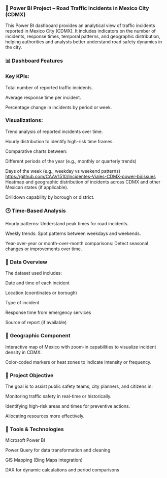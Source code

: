### 🚧 Power BI Project – Road Traffic Incidents in Mexico City (CDMX)
This Power BI dashboard provides an analytical view of traffic incidents reported in Mexico City (CDMX). It includes indicators on the number of incidents, response times, temporal patterns, and geographic distribution, helping authorities and analysts better understand road safety dynamics in the city.

### 📊 Dashboard Features
### Key KPIs:

Total number of reported traffic incidents.

Average response time per incident.

Percentage change in incidents by period or week.

### Visualizations:

Trend analysis of reported incidents over time.

Hourly distribution to identify high-risk time frames.

Comparative charts between:

Different periods of the year (e.g., monthly or quarterly trends)

Days of the week (e.g., weekday vs weekend patterns)
https://github.com/CAAV1510/Incidentes-Viales-CDMX-power-bi/issues
Heatmap and geographic distribution of incidents across CDMX and other Mexican states (if applicable).

Drilldown capability by borough or district.

### 🕓 Time-Based Analysis
Hourly patterns: Understand peak times for road incidents.

Weekly trends: Spot patterns between weekdays and weekends.

Year-over-year or month-over-month comparisons: Detect seasonal changes or improvements over time.

### 🧩 Data Overview
The dataset used includes:

Date and time of each incident

Location (coordinates or borough)

Type of incident

Response time from emergency services

Source of report (if available)

### 📍 Geographic Component
Interactive map of Mexico with zoom-in capabilities to visualize incident density in CDMX.

Color-coded markers or heat zones to indicate intensity or frequency.

### 🚀 Project Objective
The goal is to assist public safety teams, city planners, and citizens in:

Monitoring traffic safety in real-time or historically.

Identifying high-risk areas and times for preventive actions.

Allocating resources more effectively.

### 📎 Tools & Technologies
Microsoft Power BI

Power Query for data transformation and cleaning

GIS Mapping (Bing Maps integration)

DAX for dynamic calculations and period comparisons
